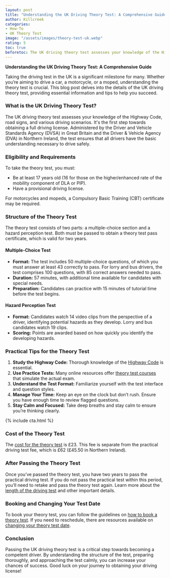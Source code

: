 ```yaml
---
layout: post
title: "Understanding the UK Driving Theory Test: A Comprehensive Guide"
author: Killcreek
categories:
- How-To
- UK Theory Test
image: "/assets/images/theory-test-uk.webp"
rating: 5
toc: true
beforetoc: The UK driving theory test assesses your knowledge of the Highway Code, road signs, and various driving scenarios
---
```


**Understanding the UK Driving Theory Test: A Comprehensive Guide**

Taking the driving test in the UK is a significant milestone for many. Whether you’re aiming to drive a car, a motorcycle, or a moped, understanding the theory test is crucial. This blog post delves into the details of the UK driving theory test, providing essential information and tips to help you succeed.

### What is the UK Driving Theory Test?

The UK driving theory test assesses your knowledge of the Highway Code, road signs, and various driving scenarios. It's the first step towards obtaining a full driving license. Administered by the Driver and Vehicle Standards Agency (DVSA) in Great Britain and the Driver & Vehicle Agency (DVA) in Northern Ireland, the test ensures that all drivers have the basic understanding necessary to drive safely.

### Eligibility and Requirements

To take the theory test, you must:

- Be at least 17 years old (16 for those on the higher/enhanced rate of the mobility component of DLA or PIP).
- Have a provisional driving license.

For motorcycles and mopeds, a Compulsory Basic Training (CBT) certificate may be required.

### Structure of the Theory Test

The theory test consists of two parts: a multiple-choice section and a hazard perception test. Both must be passed to obtain a theory test pass certificate, which is valid for two years.

#### Multiple-Choice Test

- **Format:** The test includes 50 multiple-choice questions, of which you must answer at least 43 correctly to pass. For lorry and bus drivers, the test comprises 100 questions, with 85 correct answers needed to pass.
- **Duration:** 57 minutes, with additional time available for candidates with special needs.
- **Preparation:** Candidates can practice with 15 minutes of tutorial time before the test begins.

#### Hazard Perception Test

- **Format:** Candidates watch 14 video clips from the perspective of a driver, identifying potential hazards as they develop. Lorry and bus candidates watch 19 clips.
- **Scoring:** Points are awarded based on how quickly you identify the developing hazards.

### Practical Tips for the Theory Test

1. **Study the Highway Code:** Thorough knowledge of the [Highway Code](/highway-codes-page) is essential.
2. **Use Practice Tests:** Many online resources offer [theory test courses](/theory-test-course) that simulate the actual exam.
3. **Understand the Test Format:** Familiarize yourself with the test interface and question styles.
4. **Manage Your Time:** Keep an eye on the clock but don’t rush. Ensure you have enough time to review flagged questions.
5. **Stay Calm and Focused:** Take deep breaths and stay calm to ensure you’re thinking clearly.

<!-- _includes/cta.html -->

{% include cta.html %}


### Cost of the Theory Test

The [cost for the theory test](/how-much-is-the-driving-theory-test/) is £23. This fee is separate from the practical driving test fee, which is £62 (£45.50 in Northern Ireland).


### After Passing the Theory Test

Once you’ve passed the theory test, you have two years to pass the practical driving test. If you do not pass the practical test within this period, you’ll need to retake and pass the theory test again. Learn more about the [length of the driving test](/how-long-is-the-driving-test/) and other important details.

### Booking and Changing Your Test Date

To book your theory test, you can follow the guidelines on [how to book a theory test](/how-to-book-a-theory-test/). If you need to reschedule, there are resources available on [changing your theory test date](/change-theory-test-date/).

### Conclusion

Passing the UK driving theory test is a critical step towards becoming a competent driver. By understanding the structure of the test, preparing thoroughly, and approaching the test calmly, you can increase your chances of success. Good luck on your journey to obtaining your driving license!

 